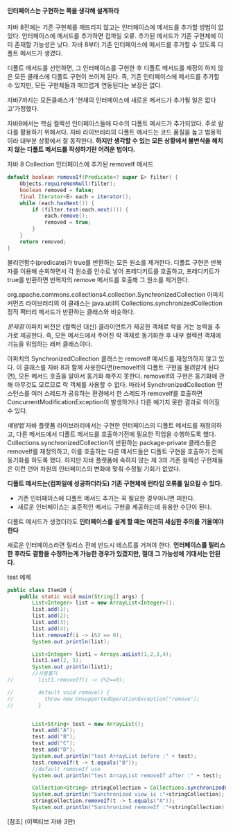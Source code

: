 #### 인터페이스는 구현하는 쪽을 생각해 설계하라

자바 8전에는 기존 구현체를 깨뜨리지 않고는 인터페이스에 메서드를 추가할 방법이 없었다.
인터페이스에 메서드를 추가하면 컴파일 오류.
추가된 메서드가 기존 구현체에 이미 존재할 가능성은 낮다.
자바 8부터 기존 인터페이스에 메서드를 추가할 수 있도록 디폴트 메서드가 생겼다.

디폴트 메서드를 선언하면, 그 인터페이스를 구현한 후 디폴트 메서드를 재정의 하지 않은 모든 클래스에 디폴트 구현이 쓰이게 된다.
즉, 기존 인터페이스에 메서드를 추가할 수 있지만, 모든 구현체들과 매끄럽게 연동된다는 보장은 없다.

자바7까지는 모든클래스가 '현재의 인터페이스에 새로운 메서드가 추가될 일은 없다고'가정했다.

자바8에서는 핵심 컬렉션 인터페이스들에 다수의 디폴트 메서드가 추가되었다.
주로 람다를 활용하기 위해서다.
자바 라이브러리의 디폴트 메서드는 코드 품질을 높고 범용적이라 대부분 상황에서 잘 동작한다.
**하지만 생각할 수 있는 모든 상황에서 불변식을 해치지 않는 디폴트 메서드를 작성하기란 어려운 법이다.**

자바 8 Collection 인터페이스에 추가된 removeIf 메서드
```java
default boolean removeIf(Predicate<? super E> filter) {
    Objects.requireNonNull(filter);
    boolean removed = false;
    final Iterator<E> each = iterator();
    while (each.hasNext()) {
        if (filter.test(each.next())) {
            each.remove();
            removed = true;
        }
    }
    return removed;
}
```
불리언함수(predicate)가 true를 반환하는 모든 원소를 제거한다.
디폴트 구현은 반복자를 이용해 순회하면서 각 원소를 인수로 넣어 프레디키트를 호출하고, 프레디키트가 true를 반환하면 반복자의 remove 메서드를 호출해 그 원소를 제거한다.

org.apache.commons.collections4.collection.SynchronizedCollection
아파치 커먼즈 라이브러리의 이 클래스는 java.util의 Collections.synchronizedCollection 정적 팩터리 메서드가 반환하는 클래스와 비슷하다.

_문제점_
아파치 버전은 (컬렉션 대신) 클라이언트가 제공한 객체로 락을 거는 능력을 추가로 제공한다. 즉, 모든 메서드에서 주어진 락 객체로 동기화한 후 내부 컬렉션 객체에 기능을 위임하는 래퍼 클래스이다.

아파치의 SynchronizedCollection 클래스는 removeIf 메서드를 재정의하지 않고 있다. 이 클래스를 자바 8과 함께 사용한다면(removeIf의 디폴트 구현을 물려받게 된다면), 모든 메서드 호출을 알아서 동기화 해주지 못한다.
removeIf의 구현은 동기화에 관해 아무것도 모르므로 락 객체를 사용할 수 없다. 따라서 SynchronizedCollection 인스턴스를 여러 스레드가 공유하는 환경에서 한 스레드가 removeIf를 호출하면 ConcurrentModificationException이 발생하거나 다른 예기치 못한 결과로 이어질 수 있다.

_예방법_
자바 플랫폼 라이브러리에서는 구현한 인터페이스의 디폴트 메서드를 재정의하고, 다른 메서드에서 디폴트 메서드를 호출하기전에 필요한 작업을 수행하도록 했다.
Collections.synchronizedCollection이 반환하는 package-private 클래스들은 removeIf를 재정의하고, 이를 호출하는 다른 메서드들은 디폴트 구현을 호출하기 전에 동기화를 하도록 했다.
하지만 자바 플랫폼에 속하지 않는 제 3의 기존 컬렉션 구현체들은 이런 언어 차원의 인터페이스의 변화에 맞춰 수정될 기회가 없었다.

**디폴트 메서드는(컴파일에 성공하더라도) 기존 구현체에 런타임 오류를 일으킬 수 있다.**
- 기존 인터페이스에 디폴트 메서드 추가는 꼭 필요한 경우아니면 피한다.
- 새로운 인터페이스는 표준적인 메서드 구현을 제공하는데 유용한 수단이 된다.

디폴트 메서드가 생겼더라도 **인터페이스를 설계 할 때는 여전히 세심한 주의를 기울여야 한다**

새로운 인터페이스라면 릴리스 전에 반드시 테스트를 거쳐야 한다.
**인터페이스를 릴리스한 후라도 결함을 수정하는게 가능한 경우가 있겠지만, 절대 그 가능성에 기대서는 안된다.**


test 예제
```java
public class Item20 {
    public static void main(String[] args) {
        List<Integer> list = new ArrayList<Integer>();
        list.add(1);
        list.add(2);
        list.add(3);
        list.add(4);
        list.removeIf(i -> i%2 == 0);
        System.out.println(list);

        List<Integer> list1 = Arrays.asList(1,2,3,4);
        list1.set(2, 5);
        System.out.println(list1);
        //사용불가
//        list1.removeIf(i -> i%2==0);

//        default void remove() {
//          throw new UnsupportedOperationException("remove");
//        }


        List<String> test = new ArrayList();
        test.add("A");
        test.add("B");
        test.add("C");
        test.add("D");
        System.out.println("test ArrayList before :" + test);
        test.removeIf(t -> t.equals("B"));
        //default removeIf use
        System.out.println("test ArrayList removeIf after :" + test);

        Collection<String> stringCollection = Collections.synchronizedCollection(test);
        System.out.println("Sunchronized view is :"+stringCollection);
        stringCollection.removeIf(t -> t.equals("A"));
        System.out.println("Sunchronized removeIf :"+stringCollection);
```

[참조] (이펙티브 자바 3판)
